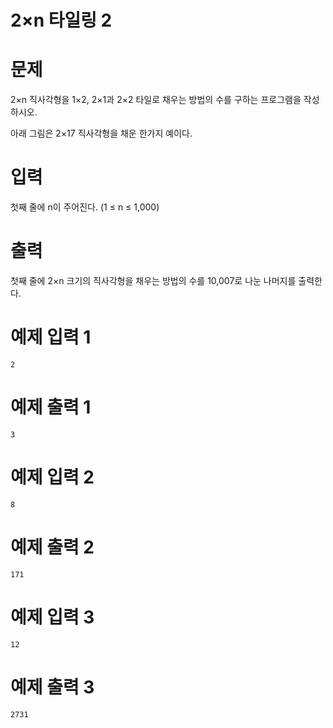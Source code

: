 # 2×n 타일링 2

# 문제
2×n 직사각형을 1×2, 2×1과 2×2 타일로 채우는 방법의 수를 구하는 프로그램을 작성하시오.

아래 그림은 2×17 직사각형을 채운 한가지 예이다.



# 입력
첫째 줄에 n이 주어진다. (1 ≤ n ≤ 1,000)

# 출력
첫째 줄에 2×n 크기의 직사각형을 채우는 방법의 수를 10,007로 나눈 나머지를 출력한다.

# 예제 입력 1 
```
2
```
# 예제 출력 1 
```
3
```
# 예제 입력 2 
```
8
```
# 예제 출력 2 
```
171
```
# 예제 입력 3 
```
12
```
# 예제 출력 3 
```
2731
```